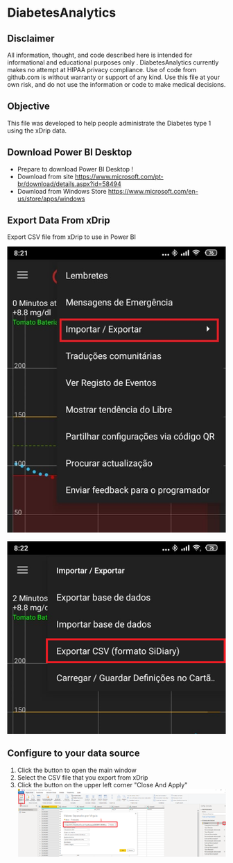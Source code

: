 # DiabetesAnalytics

## Disclaimer
All information, thought, and code described here is intended for informational and educational purposes only
. DiabetesAnalytics currently makes no attempt at HIPAA privacy compliance. Use of code from github.com is without warranty or support of any kind. 
Use this file at your own risk, and do not use the information or code to make medical decisions.

## Objective
This file was developed to help people administrate the Diabetes type 1 using the xDrip data.

## Download Power BI Desktop
* Prepare to download Power BI Desktop !
* Download from site https://www.microsoft.com/pt-br/download/details.aspx?id=58494
* Download from Windows Store https://www.microsoft.com/en-us/store/apps/windows

## Export Data From xDrip
Export CSV file from xDrip to use in Power BI

![GitHub Logo](/Export_tela1.png)<br><br>
![GitHub Logo](/Export_tela2.png)


## Configure to your data source

1. Click the button to open the main window
2. Select the CSV file that you export from xDrip
3. Click the button on the upper left corner "Close And Apply"<br>
![GitHub Logo](/changeSource.png)

